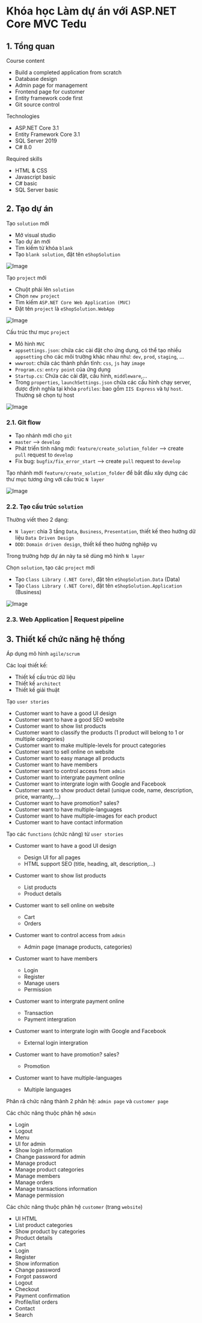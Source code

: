 # Khóa học Làm dự án với ASP.NET Core MVC Tedu

## 1. Tổng quan

Course content

- Build a completed application from scratch
- Database design
- Admin page for management
- Frontend page for customer
- Entity framework code first
- Git source control

Technologies

- ASP.NET Core 3.1
- Entity Framework Core 3.1
- SQL Server 2019
- C# 8.0

Required skills

- HTML & CSS
- Javascript basic
- C# basic
- SQL Server basic

## 2. Tạo dự án

Tạo `solution` mới

- Mở visual studio
- Tạo dự án mới
- Tìm kiếm từ khóa `blank`
- Tạo `blank solution`, đặt tên `eShopSolution`

![Image](md_assets/eshopsolution.png)

Tạo `project` mới

- Chuột phải lên `solution`
- Chọn `new project`
- Tìm kiếm `ASP.NET Core Web Application (MVC)`
- Đặt tên `project` là `eShopSolution.WebApp`

![Image](md_assets/eshopsolution.webapp.png)

Cấu trúc thư mục `project`

- Mô hình `MVC`
- `appsettings.json`: chứa các cài đặt cho ứng dụng, có thể tạo nhiều `appsetting` cho các môi trường khác nhau như: `dev`, `prod`, `staging`, ...
- `wwwroot`: chứa các thành phần tĩnh: `css`, `js` hay `image`
- `Program.cs`: `entry point` của ứng dụng
- `Startup.cs`: Chứa các cài đặt, cấu hình, `middleware`,...
- Trong `properties`, `launchSettings.json` chứa các cấu hình chạy server, được định nghĩa tại khóa `profiles`: bao gồm `IIS Express` và tự `host`. Thường sẽ
chọn tự host

![Image](md_assets/launchsettings.png)

### 2.1. Git flow

- Tạo nhánh mới cho `git`
- `master` --> `develop`
- Phát triển tính năng mới: `feature/create_solution_folder` --> create `pull` request to `develop`
- Fix bug: `bugfix/fix_error_start` --> create `pull` request to `develop`

Tạo nhánh mới `feature/create_solution_folder` để bắt đầu xây dựng các thư mục
tương ứng với cấu trúc `N layer`

![Image](md_assets/gitflow.png)

### 2.2. Tạo cấu trúc `solution`

Thường viết theo 2 dạng:

- `N layer`: chia 3 tầng `Data`, `Business`, `Presentation`, thiết kế theo hướng dữ liệu `Data Driven Design`
- `DDD`: `Domain driven design`, thiết kế theo hướng nghiệp vụ

Trong trường hợp dự án này ta sẽ dùng mô hình `N layer`

Chọn `solution`, tạo các `project` mới

- Tạo `Class Library (.NET Core)`, đặt tên `eShopSolution.Data` (Data)
- Tạo `Class Library (.NET Core)`, đặt tên `eShopSolution.Application` (Business)

![Image](md_assets/createsoltionfolder.png)

### 2.3. Web Application | Request pipeline

## 3. Thiết kế chức năng hệ thống

Áp dụng mô hình `agile/scrum`

Các loại thiết kế:

- Thiết kế cấu trúc dữ liệu
- Thiết kế `architect`
- Thiết kế giải thuật

Tạo `user stories`

- Customer want to have a good UI design
- Customer want to have a good SEO website
- Customer want to show list products
- Customer want to classify the products (1 product will belong to 1 or multiple categories)
- Customer want to make multiple-levels for prouct categories
- Customer want to sell online on website
- Customer want to easy manage all products
- Customer want to have members
- Customer want to control access from `admin`
- Customer want to intergrate payment online
- Customer want to intergrate login with Google and Facebook
- Customer want to show product detail (unique code, name, description, price, warranty,...)
- Customer want to have promotion? sales?
- Customer want to have multiple-languages
- Customer want to have multiple-images for each product
- Customer want to have contact information

Tạo các `functions` (chức năng) từ `user stories`

- Customer want to have a good UI design
  - Design UI for all pages
  - HTML support SEO (title, heading, alt, description,...)

- Customer want to show list products
  - List products
  - Product details

- Customer want to sell online on website
  - Cart
  - Orders

- Customer want to control access from `admin`
  - Admin page (manage products, categories)

- Customer want to have members
  - Login
  - Register
  - Manage users
  - Permission

- Customer want to intergrate payment online
  - Transaction
  - Payment intergration
- Customer want to intergrate login with Google and Facebook
  - External login intergration

- Customer want to have promotion? sales?
  - Promotion

- Customer want to have multiple-languages
  - Multiple languages

Phân rã chức năng thành 2 phân hệ: `admin page` và `customer page`

Các chức năng thuộc phân hệ `admin`

- Login
- Logout
- Menu
- UI for admin
- Show login information
- Change password for admin
- Manage product
- Manage product categories
- Manage members
- Manage orders
- Manage transactions information
- Manage permission

Các chức năng thuộc phân hệ `customer` (trang `website`)

- UI HTML
- List product categories
- Show product by categories
- Product details
- Cart
- Login
- Register
- Show information
- Change password
- Forgot password
- Logout
- Checkout
- Payment confirmation
- Profile/list orders
- Contact
- Search
